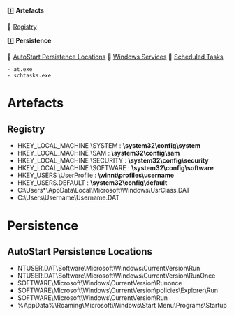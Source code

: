 :one: **Artefacts**

  :link: [Registry](#Registry)

:one: **Persistence**

  :link: [AutoStart Persistence Locations](#AutoStart-Persistence-Locations)
  :link: [Windows Services](#Windows-Services)
  :link: [Scheduled Tasks](#Scheduled-Tasks)
    
    - at.exe
    - schtasks.exe
  
# Artefacts
  
## Registry
  
- HKEY_LOCAL_MACHINE \SYSTEM : **\system32\config\system**
- HKEY_LOCAL_MACHINE \SAM : **\system32\config\sam**
- HKEY_LOCAL_MACHINE \SECURITY : **\system32\config\security**
- HKEY_LOCAL_MACHINE \SOFTWARE : **\system32\config\software**
- HKEY_USERS \UserProfile :  **\winnt\profiles\username**
- HKEY_USERS.DEFAULT : **\system32\config\default**
- C:\Users\*\AppData\Local\Microsoft\Windows\UsrClass.DAT
- C:\Users\Username\Username.DAT

# Persistence
  
## AutoStart Persistence Locations
  
- NTUSER.DAT\Software\Microsoft\Windows\CurrentVersion\Run
- NTUSER.DAT\Software\Microsoft\Windows\CurrentVersion\RunOnce
- SOFTWARE\Microsoft\Windows\CurrentVersion\Runonce
- SOFTWARE\Microsoft\Windows\CurrentVersion\policies\Explorer\Run
- SOFTWARE\Microsoft\Windows\CurrentVersion\Run
- %AppData%\Roaming\Microsoft\Windows\Start Menu\Programs\Startup
